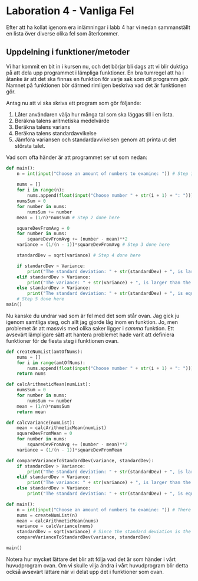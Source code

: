 Laboration 4 - Vanliga Fel
===========================

Efter att ha kollat igenom era inlämningar i labb 4 har vi nedan sammanställt en lista över diverse olika fel som återkommer. 

Uppdelning i funktioner/metoder
-----------------------
Vi har kommit en bit in i kursen nu, och det börjar bli dags att vi blir duktiga på att dela upp programmet i lämpliga funktioner. En bra tumregel att ha i åtanke är att det ska finnas en funktion för varje sak som dit programm *gör*. Namnet på funktionen bör därmed rimligen beskriva vad det är funktionen gör. 

Antag nu att vi ska skriva ett program som gör följande:
1. Låter användaren välja hur många tal som ska läggas till i en lista.
2. Beräkna talens aritmetiska medelvärde
3. Beräkna talens varians
4. Beräkna talens standardavvikelse
5. Jämföra variansen och standardavvikelsen genom att printa ut det största talet.

Vad som ofta händer är att programmet ser ut som nedan:

```python
def main():
    n = int(input("Choose an amount of numbers to examine: ")) # Step 1 done here
    
    nums = []
    for i in range(n):
        nums.append(float(input("Choose number " + str(i + 1) + ": ")))
    numsSum = 0
    for number in nums:
        numsSum += number
    mean = (1/n)*numsSum # Step 2 done here

    squareDevFromAvg = 0 
    for number in nums:
        squareDevFromAvg += (number - mean)**2
    variance = (1/(n - 1))*squareDevFromAvg # Step 3 done here

    standardDev = sqrt(variance) # Step 4 done here

    if standardDev > Variance:
        print("The standard deviation: " + str(standardDev) + ", is larger than the variance")
    elif standardDev > Variance:
        print("The variance: " + str(variance) + ", is larger than the standard deviation")
    else standardDev > Variance:
        print("The standard deviation: " + str(standardDev) + ", is equal to the variance")
    # Step 5 done here
main()
```

Nu kanske du undrar vad som är fel med det som står ovan. Jag gick ju igenom samtliga steg, och allt jag gjorde låg inom en funktion. Jo, men problemet är att massvis med olika saker ligger i *samma* funktion. Ett avsevärt lämpligare sätt att hantera problemet hade varit att definiera funktioner för de flesta steg i funktionen ovan. 

```python
def createNumList(amtOfNums):
    nums = []
    for i in range(amtOfNums):
        nums.append(float(input("Choose number " + str(i + 1) + ": ")))
    return nums 

def calcArithmeticMean(numList):
    numsSum = 0
    for number in nums:
        numsSum += number
    mean = (1/n)*numsSum
    return mean

def calcVariance(numList):
    mean = calcArithmeticMean(numList) 
    squareDevFromMean = 0 
    for number in nums:
        squareDevFromAvg += (number - mean)**2
    variance = (1/(n - 1))*squareDevFromMean

def compareVarianceToStandardDev(variance, standardDev):
    if standardDev > Variance:
        print("The standard deviation: " + str(standardDev) + ", is larger than the variance")
    elif standardDev > Variance:
        print("The variance: " + str(variance) + ", is larger than the standard deviation")
    else standardDev > Variance:
        print("The standard deviation: " + str(standardDev) + ", is equal to the variance")

def main():
    n = int(input("Choose an amount of numbers to examine: ")) # There's no need for a new function for this step ;)
    nums = createNumList(n)
    mean = calcArithmeticMean(nums)    
    variance = calcVariance(nums)
    standardDev = sqrt(variance) # Since the standard deviation is the square root of the variance this may still be okay. 
    compareVarianceToStandardDev(variance, standardDev)

main()
```

Notera hur mycket lättare det blir att följa vad det är som händer i vårt huvudprogram ovan. Om vi skulle vilja ändra i vårt huvudprogram blir detta också avsevärt lättare när vi delat upp det i funktioner som ovan.
